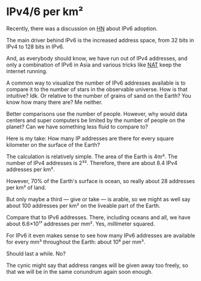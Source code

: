 # IPv4/6 per km²

Recently, there was a discussion on
[HN](https://news.ycombinator.com/item?id=28326806#28333262) about IPv6
adoption.

The main driver behind IPv6 is the increased address space, from 32 bits in
IPv4 to 128 bits in IPv6.

And, as everybody should know, we have run out of IPv4 addresses, and only a
combination of IPv6 in Asia and various tricks like
[NAT](https://en.wikipedia.org/wiki/Network_address_translation) keep the
internet running.

A common way to visualize the number of IPv6 addresses available is to compare
it to the number of stars in the observable universe. How is that intuitive?
Idk. Or relative to the number of grains of sand on the Earth? You know how
many there are? Me neither.

Better comparisons use the number of people. However, why would data centers
and super computers be limited by the number of people on the planet? Can we have something less fluid to compare to?

Here is my take: How many IP addresses are there for every square kilometer on
the surface of the Earth?

The calculation is relatively simple. The area of the Earth is 4πr². The
number of IPv4 addresses is 2³². Therefore, there are about 8.4 IPv4
addresses per km².

However, 70% of the Earth's surface is ocean, so really about 28 addresses per
km² of land.

But only maybe a third — give or take — is arable, so we might as well say
about 100 addresses per km² on the liveable part of the Earth.

Compare that to IPv6 addresses. There, including oceans and all, we have about
6.6×10¹⁷ addresses per mm². Yes, *milli*meter squared.

For IPv6 it even makes sense to see how many IPv6 addresses are available for
every mm³ throughout the Earth: about 10⁸ per mm³.

Should last a while. No?

The cynic might say that address ranges will be given away too freely, so that
we will be in the same conundrum again soon
enough.
